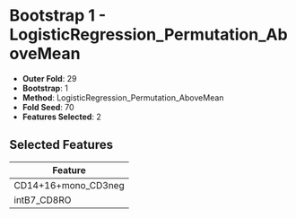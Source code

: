 # Bootstrap 1 - LogisticRegression_Permutation_AboveMean

- **Outer Fold**: 29
- **Bootstrap**: 1
- **Method**: LogisticRegression_Permutation_AboveMean
- **Fold Seed**: 70
- **Features Selected**: 2

## Selected Features

| Feature |
|---------|
| CD14+16+mono_CD3neg |
| intB7_CD8RO |
